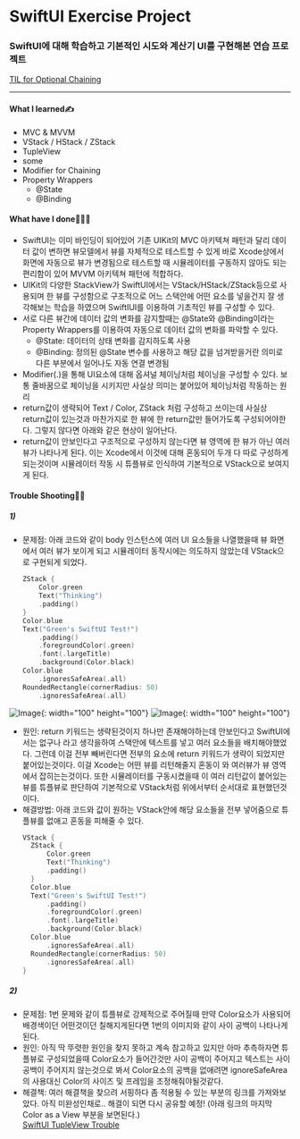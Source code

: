 # SwiftUI Exercise Project
### SwiftUI에 대해 학습하고 기본적인 시도와 계산기 UI를 구현해본 연습 프로젝트
[TIL for Optional Chaining](https://github.com/GREENOVER/Today-I-Learned/blob/master/2021/TIL_2021.04.14.md)
***
#### What I learned✍️
- MVC & MVVM
- VStack / HStack / ZStack
- TupleView
- some
- Modifier for Chaining
- Property Wrappers
    - @State
    - @Binding

#### What have I done🧑🏻‍💻
- SwiftUI는 이미 바인딩이 되어있어 기존 UIKit의 MVC 아키텍쳐 패턴과 달리 데이터 값이 변하면 뷰모델에서 뷰를 자체적으로 테스트할 수 있게 바로 Xcode상에서 화면에 자동으로 뷰가 변경됨으로 테스트할 때 시뮬레이터를 구동하지 않아도 되는 편리함이 있어 MVVM 아키텍쳐 패턴에 적합하다.
- UIKit의 다양한 StackView가 SwiftUI에서는 VStack/HStack/ZStack등으로 사용되며 한 뷰를 구성함으로 구조적으로 어느 스택안에 어떤 요소를 넣을건지 잘 생각해보는 학습을 하였으며 SwiftIUI를 이용하여 기초적인 뷰를 구성할 수 있다.
- 서로 다른 뷰간에 데이터 값의 변화를 감지할때는 @State와 @Binding이라는 Property Wrappers를 이용하여 자동으로 데이터 값의 변화를 파악할 수 있다.
    - @State: 데이터의 상태 변화를 감지하도록 사용
    - @Binding: 정의된 @State 변수를 사용하고 해당 값을 넘겨받을거란 의미로 다른 부분에서 일어나도 자동 연결 변경됨
- Modifier(.)을 통해 UI요소에 대해 옵셔널 체이닝처럼 체이닝을 구성할 수 있다. 보통 줄바꿈으로 체이닝을 시키지만 사실상 의미는 붙어있어 체이닝처럼 작동하는 원리
- return값이 생략되어 Text / Color, ZStack 처럼 구성하고 쓰이는데 사실상 return값이 있는것과 마찬가지로 한 뷰에 한 return값만 들어가도록 구성되어야한다. 그렇지 않다면 아래와 같은 현상이 일어난다.
- return값이 안보인다고 구조적으로 구성하지 않는다면 뷰 영역에 한 뷰가 아닌 여러 뷰가 나타나게 된다. 이는 Xcode에서 이것에 대해 혼동되어 두개 다 따로 구성하게 되는것이며 시뮬레이터 작동 시 튜플뷰로 인식하여 기본적으로 VStack으로 보여지게 된다.

#### Trouble Shooting👨‍🔧
##### 1)
- 문제점: 아래 코드와 같이 body 인스턴스에 여러 UI 요소들을 나열했을때 뷰 화면에서 여러 뷰가 보이게 되고 시뮬레이터 동작시에는 의도하지 않았는데 VStack으로 구현되게 되었다.
  ```Swift
  ZStack {
      Color.green
      Text("Thinking")
      .padding()
  }
  Color.blue
  Text("Green's SwiftUI Test!")
      .padding()
      .foregroundColor(.green)
      .font(.largeTitle)
      .background(Color.black)
  Color.blue
      .ignoresSafeArea(.all)
  RoundedRectangle(cornerRadius: 50)
      .ignoresSafeArea(.all)
  ```
![Image](https://github.com/GREENOVER/SwiftUI/blob/main/InXcode.png){: width="100" height="100"}
![Image](https://github.com/GREENOVER/SwiftUI/blob/main/InSimulator.png){: width="100" height="100"}
- 원인: return 키워드는 생략된것이지 하나만 존재해야하는데 안보인다고 SwiftUI에서는 없구나 라고 생각을하여 스택안에 텍스트를 넣고 여러 요소들을 배치해야했었다. 그런데 이걸 전부 빼버린다면 전부의 요소에 return 키워드가 생략이 되었지만 붙어있는것이다. 이걸 Xcode는 어떤 뷰를 리턴해줄지 혼동이 와 여러뷰가 뷰 영역에서 잡히는는것이다. 또한 시뮬레이터를 구동시켰을때 이 여러 리턴값이 붙어있는 뷰를 튜플뷰로 판단하여 기본적으로 VStack처럼 위에서부터 순서대로 표현했던것이다.
- 해결방법: 아래 코드와 값이 원하는 VStack안에 해당 요소들을 전부 넣어줌으로 튜플뷰를 없애고 혼동을 피해줄 수 있다.
  ```Swift
  VStack {
    ZStack {
        Color.green
        Text("Thinking")
        .padding()
    }
    Color.blue
    Text("Green's SwiftUI Test!")
        .padding()
        .foregroundColor(.green)
        .font(.largeTitle)
        .background(Color.black)
    Color.blue
        .ignoresSafeArea(.all)
    RoundedRectangle(cornerRadius: 50)
        .ignoresSafeArea(.all)
  }
  ```
##### 2)
- 문제점: 1번 문제와 같이 튜플뷰로 강제적으로 주어질때 만약 Color요소가 사용되어 배경색이던 어떤것이던 칠해지게된다면 1번의 이미지와 같이 사이 공백이 나타나게된다.
- 원인: 아직 딱 뚜렷한 원인을 찾지 못하고 계속 참고하고 있지만 아마 추측하자면 튜플뷰로 구성되었을때 Color요소가 들어간것만 사이 공백이 주어지고 텍스트는 사이 공백이 주어지지 않는것으로 봐서 Color요소의 공백을 없애려면 ignoreSafeArea의 사용대신 Color의 사이즈 및 프레임을 조정해줘야될것같다.
- 해결책: 여러 해결책을 찾으려 서핑하다 좀 적용될 수 있는 부분의 링크를 가져와보았다. 아직 미완성인채로.. 해결이 되면 다시 공유할 예정! (아래 링크의 마지막 Color as a View 부분을 보면된다.)   
  [SwiftUI TupleView Trouble](https://troz.net/post/2020/swiftui-color/)

